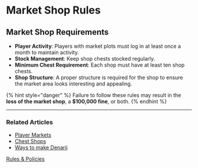 # Market Shop Rules

## Market Shop Requirements

- **Player Activity**: Players with market plots must log in at least once a month to maintain activity.
- **Stock Management**: Keep shop chests stocked regularly.
- **Minimum Chest Requirement**: Each shop must have at least ten shop chests.
- **Shop Structure**: A proper structure is required for the shop to ensure the market area looks interesting and appealing.

{% hint style="danger" %}
Failure to follow these rules may result in the **loss of the market shop**, a **$100,000 fine**, or both.
{% endhint %}

---

### Related Articles

- [Player Markets](../../gameplay-features/economy/player-markets.md)
- [Chest Shops](../../gameplay-features/economy/chest-shops-and-shopdb.md)
- [Ways to make Denarii](../../gameplay-features/economy/ways-to-make-denarii.md)

[Rules & Policies](../README.md)
